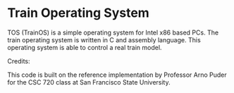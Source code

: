 # Train Operating System

TOS (TrainOS) is a simple operating system for Intel x86 based PCs. The train operating system is written in C and assembly language. This operating system is able to control a real train model.
 

Credits:

This code is built on the reference implementation by Professor Arno Puder for the CSC 720 class at San Francisco State University.
